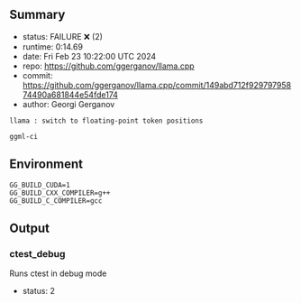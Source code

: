 ## Summary

- status:  FAILURE ❌ (2)
- runtime: 0:14.69
- date:    Fri Feb 23 10:22:00 UTC 2024
- repo:    https://github.com/ggerganov/llama.cpp
- commit:  https://github.com/ggerganov/llama.cpp/commit/149abd712f92979795874490a681844e54fde174
- author:  Georgi Gerganov
```
llama : switch to floating-point token positions

ggml-ci
```

## Environment

```
GG_BUILD_CUDA=1
GG_BUILD_CXX_COMPILER=g++
GG_BUILD_C_COMPILER=gcc
```

## Output

### ctest_debug

Runs ctest in debug mode
- status: 2
```

```

